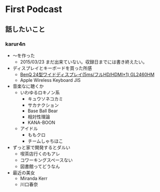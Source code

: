 # First Podcast

## 話したいこと

### karur4n

- 〜を作った
  - 2015/03/23 まだ出来ていない。収録日までには書き終えたい。
- ディスプレイとキーボードを買った所感
  - [BenQ 24型ワイドディスプレイ(5ms/フルHD/HDMI×1) GL2460HM](http://www.amazon.co.jp/gp/product/B00DCGO2PS)
  - Apple Wireless Keyboard JIS
- 音楽なに聴くか
  - いわゆるロキノン系
    - キュウソネコカミ
    - サカナクション
    - Base Ball Bear
    - 相対性理論
    - KANA-BOON
  - アイドル
    - ももクロ
    - チームしゃちほこ
- ずっと家で開発するとダルい
  - 喫茶店行くのもアレ
  - コワーキングスペースない
  - 図書館ってどうなん
- 最近の美女
  - Miranda Kerr
  - 川口春奈
